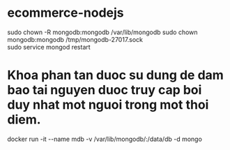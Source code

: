 # ecommerce-nodejs

sudo chown -R mongodb:mongodb /var/lib/mongodb
sudo chown mongodb:mongodb /tmp/mongodb-27017.sock  
sudo service mongod restart

# Khoa phan tan duoc su dung de dam bao tai nguyen duoc truy cap boi duy nhat mot nguoi trong mot thoi diem.

docker run -it --name mdb -v /var/lib/mongodb/:/data/db -d mongo
